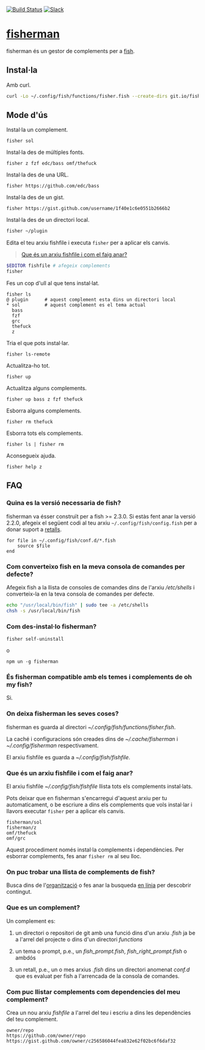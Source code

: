 [slack-link]: https://fisherman-wharf.herokuapp.com
[slack-badge]: https://fisherman-wharf.herokuapp.com/badge.svg
[travis-link]: https://travis-ci.org/fisherman/fisherman
[travis-badge]: https://img.shields.io/travis/fisherman/fisherman.svg

[organització]: https://github.com/fisherman
[fish]: https://github.com/fish-shell/fish-shell
[fisherman]: http://fisherman.sh
[en línia]: http://fisherman.sh/#search

[English]: ../../README.md

[![Build Status][travis-badge]][travis-link]
[![Slack][slack-badge]][slack-link]

# [fisherman]

fisherman és un gestor de complements per a [fish].

## Instal·la

Amb curl.

```sh
curl -Lo ~/.config/fish/functions/fisher.fish --create-dirs git.io/fisherman
```

## Mode d'ús

Instal·la un complement.

```
fisher sol 
```

Instal·la des de múltiples fonts.

```
fisher z fzf edc/bass omf/thefuck
```

Instal·la des de una URL.

```
fisher https://github.com/edc/bass
```

Instal·la des de un gist.

```
fisher https://gist.github.com/username/1f40e1c6e0551b2666b2
```

Instal·la des de un directori local.

```sh
fisher ~/plugin
```

Edita el teu arxiu fishfile i executa `fisher` per a aplicar els canvis.

> [Que és un arxiu fishfile i com el faig anar?](#6-que-és-un-arxiu-fishfile-i-com-el-faig-anar)

```sh
$EDITOR fishfile # afegeix complements
fisher
```

Fes un cop d'ull al que tens instal·lat.

```ApacheConf
fisher ls
@ plugin      # aquest complement esta dins un directori local
* sol         # aquest complement es el tema actual
  bass
  fzf
  grc
  thefuck
  z
```

Tria el que pots instal·lar.

```
fisher ls-remote
```

Actualitza-ho tot.

```
fisher up
```

Actualitza alguns complements.

```
fisher up bass z fzf thefuck
```

Esborra alguns complements.

```
fisher rm thefuck
```

Esborra tots els complements.

```
fisher ls | fisher rm
```

Aconsegueix ajuda.

```
fisher help z
```

## FAQ

### Quina es la versió necessaria de fish?

fisherman va ésser construït per a fish >= 2.3.0. Si estàs fent anar la versió 2.2.0,
afegeix el següent codi al teu arxiu `~/.config/fish/config.fish` per a donar suport a [retalls](#8-que-es-un-complement).

```fish
for file in ~/.config/fish/conf.d/*.fish
    source $file
end
```

### Com converteixo fish en la meva consola de comandes per defecte?

Afegeix fish a la llista de consoles de comandes dins de l'arxiu */etc/shells* i converteix-la en la teva consola de comandes per defecte.

```sh
echo "/usr/local/bin/fish" | sudo tee -a /etc/shells
chsh -s /usr/local/bin/fish
```

### Com des-instal·lo fisherman?

```fish
fisher self-uninstall
```

o

```
npm un -g fisherman
```

### És fisherman compatible amb els temes i complements de oh my fish?

Si.

### On deixa fisherman les seves coses?

fisherman es guarda al directori *~/.config/fish/functions/fisher.fish*.

La caché i configuracions són creades dins de *~/.cache/fisherman* i *~/.config/fisherman* respectivament.

El arxiu fishfile es guarda a *~/.config/fish/fishfile*.

### Que és un arxiu fishfile i com el faig anar?

El arxiu fishfile *~/.config/fish/fishfile* llista tots els complements instal·lats.

Pots deixar que en fisherman s'encarregui d'aquest arxiu per tu automaticament, o be escriure a dins els complements que vols instal·lar i llavors executar `fisher` per a aplicar els canvis.

```
fisherman/sol 
fisherman/z
omf/thefuck
omf/grc
```

Aquest procediment només instal·la complements i dependències. Per esborrar complements, fes anar `fisher rm` al seu lloc.

### On puc trobar una llista de complements de fish?

Busca dins de l'[organització] o fes anar la busqueda [en línia] per descobrir contingut.

### Que es un complement?

Un complement es:

1. un directori o repositori de git amb una funció dins d'un arxiu *.fish* ja be a l'arrel del projecte o dins d'un directori *functions*

2. un tema o prompt, p.e., un *fish_prompt.fish*, *fish_right_prompt.fish* o ambdós

3. un retall, p.e., un o mes arxius *.fish* dins un directori anomenat *conf.d* que es evaluat per fish a l'arrencada de la consola de comandes.

### Com puc llistar complements com dependencies del meu complement?

Crea un nou arxiu *fishfile* a l'arrel del teu i escriu a dins les dependències del teu complement.

```fish
owner/repo
https://github.com/owner/repo
https://gist.github.com/owner/c256586044fea832e62f02bc6f6daf32
```
